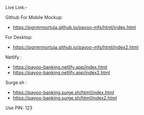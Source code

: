Live Link:-

Github For Mobile Mockup:
- https://pgrmrmortuja.github.io/payoo-mfs/html/index.html
  
For Desktop:
- https://pgrmrmortuja.github.io/payoo-mfs/html/index2.html

Netlify :
 - https://payoo-banking.netlify.app/index.html
 - https://payoo-banking.netlify.app/index2.html

Surge.sh :
- https://payoo-banking.surge.sh/html/index.html
- https://payoo-banking.surge.sh/html/index2.html

Use PIN: 123

